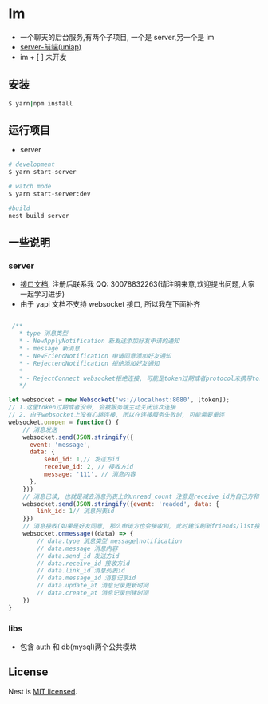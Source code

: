 # Im

- 一个聊天的后台服务,有两个子项目, 一个是 server,另一个是 im
- [server-前端(uniap)](https://github.com/wxiain/forthwith)
- im + [ ] 未开发

## 安装

```bash
$ yarn|npm install
```

## 运行项目

- server

```bash
# development
$ yarn start-server

# watch mode
$ yarn start-server:dev

#build
nest build server

```

## 一些说明

### server

- [接口文档](https://doc.wxiain.com/), 注册后联系我 QQ: 30078832263(请注明来意,欢迎提出问题,大家一起学习进步)
- 由于 yapi 文档不支持 websocket 接口, 所以我在下面补齐

```javascript

 /**
   * type 消息类型
   * - NewApplyNotification 新发送添加好友申请的通知
   * - message 新消息
   * - NewFriendNotification 申请同意添加好友通知
   * - RejectendNotification 拒绝添加好友通知
   *
   * - RejectConnect websocket拒绝连接, 可能是token过期或者protocol未携带token
   */

let websocket = new Websocket('ws://localhost:8080', [token]);
// 1.这里token过期或者没带, 会被服务端主动关闭该次连接
// 2. 由于websocket上没有心跳连接, 所以在连接服务失败时, 可能需要重连
websocket.onopen = function() {
    // 消息发送
    websocket.send(JSON.stringify({
      event: 'message',
      data: {
          send_id: 1,// 发送方id
          receive_id: 2, // 接收方id
          message: '111', // 消息内容
      },
    }))
    // 消息已读, 也就是减去消息列表上的unread_count 注意是receive_id为自己方和已连接websocket才发送
    websocket.send(JSON.stringify({event: 'readed', data: {
        link_id: 1// 消息列表id
    }})
    // 消息接收(如果是好友同意, 那么申请方也会接收到, 此时建议刷新friends/list接口)
    websocket.onmessage((data) => {
        // data.type 消息类型 message|notification
        // data.message 消息内容
        // data.send_id 发送方id
        // data.receive_id 接收方id
        // data.link_id 消息列表id
        // data.message_id 消息记录id
        // data.update_at 消息记录更新时间
        // data.create_at 消息记录创建时间
    })
}
```

### libs

- 包含 auth 和 db(mysql)两个公共模块

## License

Nest is [MIT licensed](LICENSE).
